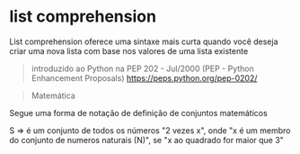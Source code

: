 # list comprehension

List comprehension oferece uma sintaxe mais curta quando você deseja criar uma nova lista com base nos valores de uma lista existente

> introduzido ao Python na PEP 202 - Jul/2000 (PEP - Python Enhancement Proposals)
https://peps.python.org/pep-0202/

> Matemática

Segue uma forma de notação de definição de conjuntos matemáticos

S => é um conjunto de todos os números "2 vezes x", onde "x é um membro do conjunto de numeros naturais (N)", se "x ao quadrado for maior que 3"
